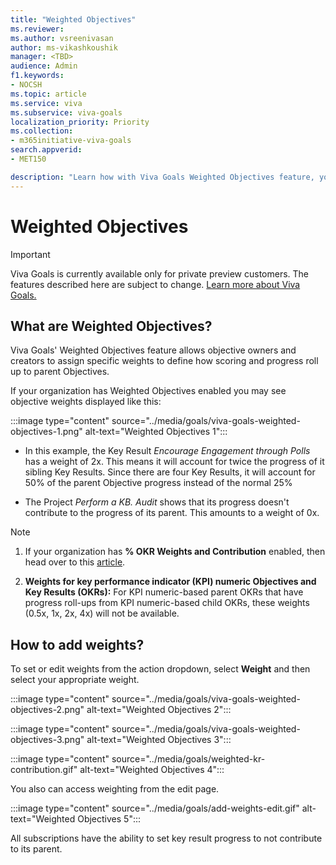 ```yaml
---
title: "Weighted Objectives"
ms.reviewer: 
ms.author: vsreenivasan
author: ms-vikashkoushik
manager: <TBD>
audience: Admin
f1.keywords:
- NOCSH
ms.topic: article
ms.service: viva
ms.subservice: viva-goals
localization_priority: Priority
ms.collection:  
- m365initiative-viva-goals
search.appverid:
- MET150

description: "Learn how with Viva Goals Weighted Objectives feature, you can fine tune your scoring."
---
```


# Weighted Objectives

> [!IMPORTANT]
> Viva Goals is currently available only for private preview customers. The features described here are subject to change. [Learn more about Viva Goals.](https://go.microsoft.com/fwlink/?linkid=2189933)

## What are Weighted Objectives?

Viva Goals' Weighted Objectives feature allows objective owners and creators to assign specific weights to define how scoring and progress roll up to parent Objectives.

If your organization has Weighted Objectives enabled you may see objective weights displayed like this:

:::image type="content" source="../media/goals/viva-goals-weighted-objectives-1.png" alt-text="Weighted Objectives 1":::

- In this example, the Key Result *Encourage Engagement through Polls* has a weight of 2x. This means it will account for twice the progress of it sibling Key Results. Since there are four Key Results, it will account for 50% of the parent Objective progress instead of the normal 25%

- The Project *Perform a KB. Audit* shows that its progress doesn't contribute to the progress of its parent. This amounts to a weight of 0x.

> [!NOTE]
>
> 1. If your organization has **% OKR Weights and Contribution** enabled, then head over to this [article](https://help.ally.io/en/articles/5362460-manage-okr-contribution).  
>
> 2. **Weights for key performance indicator (KPI) numeric Objectives and Key Results (OKRs):** For KPI numeric-based parent OKRs that have progress roll-ups from KPI numeric-based child OKRs, these weights (0.5x, 1x, 2x, 4x) will not be available.

## How to add weights?

To set or edit weights from the action dropdown, select **Weight** and then select your appropriate weight.

:::image type="content" source="../media/goals/viva-goals-weighted-objectives-2.png" alt-text="Weighted Objectives 2":::

:::image type="content" source="../media/goals/viva-goals-weighted-objectives-3.png" alt-text="Weighted Objectives 3":::

:::image type="content" source="../media/goals/weighted-kr-contribution.gif" alt-text="Weighted Objectives 4":::

You also can access weighting from the edit page.

:::image type="content" source="../media/goals/add-weights-edit.gif" alt-text="Weighted Objectives 5":::

All subscriptions have the ability to set key result progress to not contribute to its parent.
